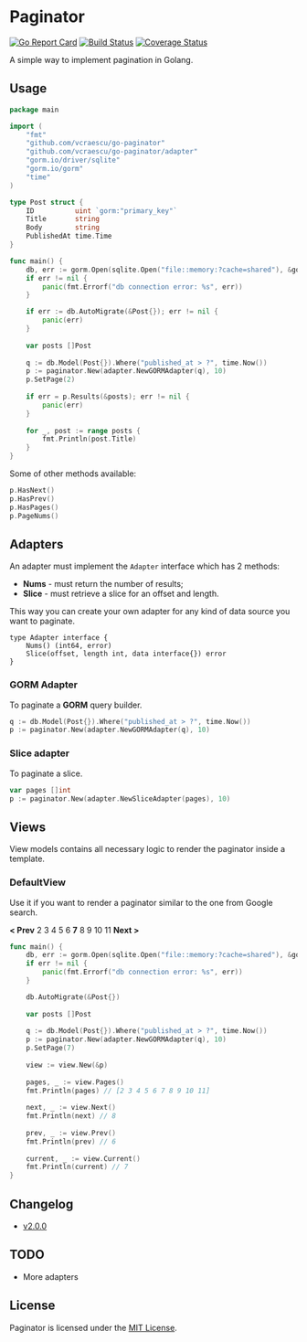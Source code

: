 # Paginator

[![Go Report Card](https://goreportcard.com/badge/github.com/vcraescu/go-paginator?kill_cache=2)](https://goreportcard.com/report/github.com/vcraescu/go-paginator) 
[![Build Status](https://travis-ci.com/vcraescu/go-paginator.svg?branch=master&kill_cache=2)](https://travis-ci.com/vcraescu/go-paginator) 
[![Coverage Status](https://coveralls.io/repos/github/vcraescu/go-paginator/badge.svg?branch=master&kill_cache=2)](https://coveralls.io/github/vcraescu/go-paginator?branch=master)

A simple way to implement pagination in Golang.

## Usage

```go
package main

import (
    "fmt"
    "github.com/vcraescu/go-paginator"
    "github.com/vcraescu/go-paginator/adapter"
    "gorm.io/driver/sqlite"
    "gorm.io/gorm"
    "time"
)

type Post struct {
	ID          uint `gorm:"primary_key"`
	Title       string
	Body        string
	PublishedAt time.Time
}

func main() {
	db, err := gorm.Open(sqlite.Open("file::memory:?cache=shared"), &gorm.Config{})
	if err != nil {
		panic(fmt.Errorf("db connection error: %s", err))
	}

	if err := db.AutoMigrate(&Post{}); err != nil {
        panic(err)
    }
	
	var posts []Post
	
	q := db.Model(Post{}).Where("published_at > ?", time.Now())
	p := paginator.New(adapter.NewGORMAdapter(q), 10)
	p.SetPage(2)
	
	if err = p.Results(&posts); err != nil {
		panic(err)
	}
	
	for _, post := range posts {
		fmt.Println(post.Title)
	}
}
```

Some of other methods available:

```go
p.HasNext()
p.HasPrev()
p.HasPages()
p.PageNums()
```

## Adapters

An adapter must implement the `Adapter` interface which has 2 methods: 

* **Nums** - must return the number of results;
* **Slice** - must retrieve a slice for an offset and length.

This way you can create your own adapter for any kind of data source you want to paginate. 

```golang 
type Adapter interface {
	Nums() (int64, error)
	Slice(offset, length int, data interface{}) error
}
```

### GORM Adapter

To paginate a **GORM** query builder.

```go
q := db.Model(Post{}).Where("published_at > ?", time.Now())
p := paginator.New(adapter.NewGORMAdapter(q), 10)
```

### Slice adapter

To paginate a slice.

```go
var pages []int
p := paginator.New(adapter.NewSliceAdapter(pages), 10)
```

## Views

View models contains all necessary logic to render the paginator inside a template.

### DefaultView

Use it if you want to render a paginator similar to the one from Google search.

**< Prev** 2 3 4 5 6 **7** 8 9 10 11 **Next >**

```go
func main() {
	db, err := gorm.Open(sqlite.Open("file::memory:?cache=shared"), &gorm.Config{})
	if err != nil {
		panic(fmt.Errorf("db connection error: %s", err))
	}

	db.AutoMigrate(&Post{})
	
	var posts []Post
	
	q := db.Model(Post{}).Where("published_at > ?", time.Now())
	p := paginator.New(adapter.NewGORMAdapter(q), 10)
	p.SetPage(7)
	
	view := view.New(&p)
	
    pages, _ := view.Pages()
	fmt.Println(pages) // [2 3 4 5 6 7 8 9 10 11]
    
    next, _ := view.Next()
	fmt.Println(next) // 8
    
	prev, _ := view.Prev()
	fmt.Println(prev) // 6
    
    current, _ := view.Current()
	fmt.Println(current) // 7
}
```

## Changelog

* [v2.0.0](https://github.com/vcraescu/go-paginator/blob/v2.0.0/CHANGELOG-2.0.md)

## TODO

* More adapters

## License

Paginator is licensed under the [MIT License](LICENSE).
